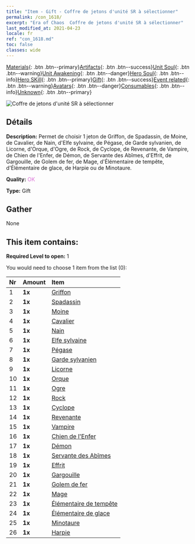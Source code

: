 ```yaml
---
title: "Item - Gift - Coffre de jetons d'unité SR à sélectionner"
permalink: /con_1618/
excerpt: "Era of Chaos  Coffre de jetons d'unité SR à sélectionner"
last_modified_at: 2021-04-23
locale: fr
ref: "con_1618.md"
toc: false
classes: wide
---
```

 [Materials](/ItemsFR/){: .btn .btn--primary}[Artifacts](/ItemsFR/Artifacts/){: .btn .btn--success}[Unit Soul](/ItemsFR/UnitSoul/){: .btn .btn--warning}[Unit Awakening](/ItemsFR/UnitAwakening/){: .btn .btn--danger}[Hero Soul](/ItemsFR/HeroSoul/){: .btn .btn--info}[Hero SKill](/ItemsFR/HeroSkill/){: .btn .btn--primary}[Gift](/ItemsFR/Gift/){: .btn .btn--success}[Event related](/ItemsFR/Events/){: .btn .btn--warning}[Avatars](/ItemsFR/Avatars/){: .btn .btn--danger}[Consumables](/ItemsFR/Consumables/){: .btn .btn--info}[Unknown](/ItemsFR/Unknown/){: .btn .btn--primary}

 ![Coffre de jetons d'unité SR à sélectionner](/images/t/i_907234.png)

## Détails
 **Description:** Permet de choisir 1 jeton de Griffon, de Spadassin, de Moine, de Cavalier, de Nain, d'Elfe sylvaine, de Pégase, de Garde sylvanien, de Licorne, d'Orque, d'Ogre, de Rock, de Cyclope, de Revenante, de Vampire, de Chien de l'Enfer, de Démon, de Servante des Abîmes, d'Effrit, de Gargouille, de Golem de fer, de Mage, d'Élémentaire de tempête, d'Élémentaire de glace, de Harpie ou de Minotaure.

 **Quality:** <span style="color: #DA70D6">OK</span>

 **Type:** Gift

## Gather

  None

## This item contains:

 **Required Level to open:** 1

 You would need to choose 1 item from the list (0):

  | Nr | Amount |     Item    |
  |:---|:-------|:------------|
  | 1 |  **1x** | [Griffon](/ItemsFR/unt_192/) |  | 
  | 2 |  **1x** | [Spadassin](/ItemsFR/unt_193/) |  | 
  | 3 |  **1x** | [Moine](/ItemsFR/unt_194/) |  | 
  | 4 |  **1x** | [Cavalier ](/ItemsFR/unt_195/) |  | 
  | 5 |  **1x** | [Nain](/ItemsFR/unt_200/) |  | 
  | 6 |  **1x** | [Elfe sylvaine](/ItemsFR/unt_201/) |  | 
  | 7 |  **1x** | [Pégase](/ItemsFR/unt_202/) |  | 
  | 8 |  **1x** | [Garde sylvanien](/ItemsFR/unt_203/) |  | 
  | 9 |  **1x** | [Licorne](/ItemsFR/unt_204/) |  | 
  | 10 |  **1x** | [Orque](/ItemsFR/unt_219/) |  | 
  | 11 |  **1x** | [Ogre](/ItemsFR/unt_220/) |  | 
  | 12 |  **1x** | [Rock](/ItemsFR/unt_221/) |  | 
  | 13 |  **1x** | [Cyclope](/ItemsFR/unt_222/) |  | 
  | 14 |  **1x** | [Revenante](/ItemsFR/unt_210/) |  | 
  | 15 |  **1x** | [Vampire](/ItemsFR/unt_211/) |  | 
  | 16 |  **1x** | [Chien de l'Enfer](/ItemsFR/unt_228/) |  | 
  | 17 |  **1x** | [Démon](/ItemsFR/unt_229/) |  | 
  | 18 |  **1x** | [Servante des Abîmes](/ItemsFR/unt_230/) |  | 
  | 19 |  **1x** | [Effrit](/ItemsFR/unt_231/) |  | 
  | 20 |  **1x** | [Gargouille](/ItemsFR/unt_236/) |  | 
  | 21 |  **1x** | [Golem de fer](/ItemsFR/unt_237/) |  | 
  | 22 |  **1x** | [Mage](/ItemsFR/unt_238/) |  | 
  | 23 |  **1x** | [Élémentaire de tempête](/ItemsFR/unt_263/) |  | 
  | 24 |  **1x** | [Élémentaire de glace](/ItemsFR/unt_264/) |  | 
  | 25 |  **1x** | [Minotaure](/ItemsFR/unt_248/) |  | 
  | 26 |  **1x** | [Harpie](/ItemsFR/unt_245/) |  | 
